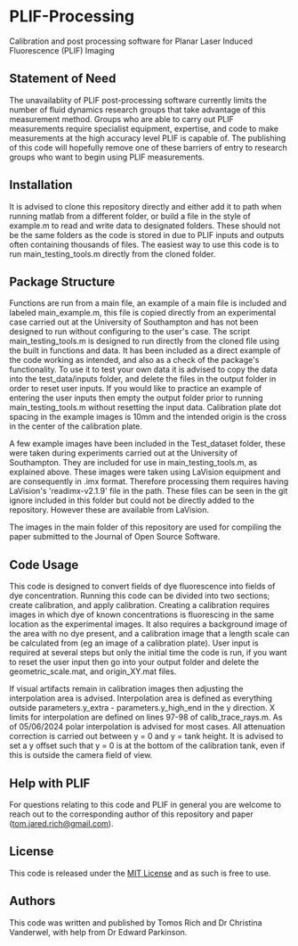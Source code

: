 # PLIF-Processing
Calibration and post processing software for Planar Laser Induced Fluorescence (PLIF) Imaging

## Statement of Need

The unavailablity of PLIF post-processing software currently limits the number of fluid dynamics research groups that take advantage of this measurement method. 
Groups who are able to carry out PLIF measurements require specialist equipment, expertise, and code to make measurements at the high accuracy level PLIF is capable of. 
The publishing of this code will hopefully remove one of these barriers of entry to research groups who want to begin using PLIF measurements.

## Installation

It is advised to clone this repository directly and either add it to path when running matlab from a different folder, or build a file in the style of example.m to read and write data to designated folders. These should not be the same folders as the code is stored in due to PLIF inputs and outputs often containing thousands of files. The easiest way to use this code is to run main_testing_tools.m directly from the cloned folder.

## Package Structure

Functions are run from a main file, an example of a main file is included and labeled main_example.m, this file is copied directly from an experimental case carried out
at the University of Southampton and has not been designed to run without configuring to the user's case. 
The script main_testing_tools.m is designed to run directly from the cloned file using the built in functions and data. It has been included as a direct example 
of the code working as intended, and also as a check of the package's functionality.
To use it to test your own data it is advised to copy the data into the test_data/inputs folder, and delete the files in the output folder in order to reset user inputs.
If you would like to practice an example of entering the user inputs then empty the output folder prior to running main_testing_tools.m without resetting the input data. 
Calibration plate dot spacing in the example images is 10mm and the intended origin is the cross in the center of the calibration plate.

A few example images have been included in the Test_dataset folder, these were taken during experiments carried out at the University of Southampton.
They are included for use in main_testing_tools.m, as explained above.
These images were taken using LaVision equipment and are consequently in .imx format. Therefore processing them requires having LaVision's 'readimx-v2.1.9' file in the path. These files can be seen in the git ignore included in this folder but could not be directly added to the repository. However these are available from LaVision.

The images in the main folder of this repository are used for compiling the paper submitted to the Journal of Open Source Software.

## Code Usage

This code is designed to convert fields of dye fluorescence into fields of dye concentration.
Running this code can be divided into two sections; create calibration, and apply calibration. 
Creating a calibration requires images in which dye of known concentrations is fluorescing in the same location as the experimental images.
It also requires a background image of the area with no dye present, and a calibration image that a length scale can be calculated from (eg an image of a calibration plate).
User input is required at several steps but only the initial time the code is run, if you want to reset the user input then go into your output folder and delete the geometric_scale.mat, and origin_XY.mat files.

If visual artifacts remain in calibration images then adjusting the interpolation area is advised.
Interpolation area is defined as everything outside parameters.y_extra - parameters.y_high_end in the y direction.
X limits for interpolation are defined on lines 97-98 of calib_trace_rays.m.
As of 05/06/2024 polar interpolation is advised for most cases.
All attenuation correction is carried out between y = 0 and y = tank height. It is advised to set a y offset such that y = 0  is at the bottom of the calibration tank, even if this is outside the camera field of view.

## Help with PLIF

For questions relating to this code and PLIF in general you are welcome to reach out to the corresponding author of this repository and paper (tom.jared.rich@gmail.com).

## License 

This code is released under the [MIT License](https://github.com/TomosRich/PLIF-Processing/blob/c39caa88c8ee45d53652856914d5cbd8655d92e4/LICENSE) and as such is free to use.

## Authors

This code was written and published by Tomos Rich and Dr Christina Vanderwel, with help from Dr Edward Parkinson.

